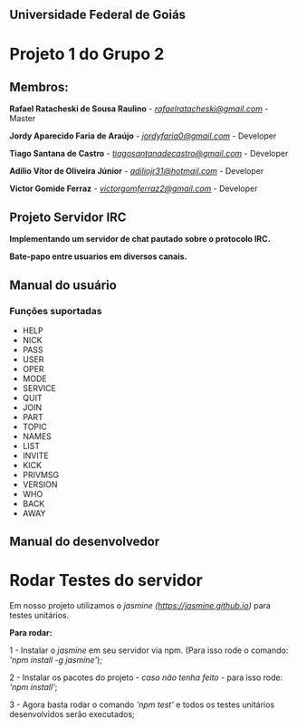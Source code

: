## Universidade Federal de Goiás

# Projeto 1 do Grupo 2

## Membros:


**Rafael Ratacheski de Sousa Raulino** - *rafaelratacheski@gmail.com* - Master

**Jordy Aparecido Faria de Araújo** - *jordyfaria0@gmail.com* - Developer

**Tiago Santana de Castro** - *tiagosantanadecastro@gmail.com* - Developer

**Adílio Vitor de Oliveira Júnior** - *adiliojr31@hotmail.com* - Developer

**Victor Gomide Ferraz** - *victorgomferraz2@gmail.com* - Developer


## Projeto Servidor IRC

**Implementando um servidor de chat pautado sobre o protocolo IRC.**

**Bate-papo entre usuarios em diversos canais.**

## Manual do usuário

### Funções suportadas 

* HELP
* NICK
* PASS
* USER
* OPER
* MODE
* SERVICE
* QUIT
* JOIN
* PART
* TOPIC
* NAMES
* LIST
* INVITE
* KICK
* PRIVMSG
* VERSION
* WHO
* BACK
* AWAY

## Manual do desenvolvedor

# Rodar Testes do servidor

Em nosso projeto utilizamos o *jasmine (https://jasmine.github.io)*  para testes unitários.

**Para rodar:**

1 - Instalar o *jasmine* em seu servidor via npm. (Para isso rode o comando: *'npm install -g jasmine'*);

2 - Instalar os pacotes do projeto *- caso não tenha feito -* para isso rode: *'npm install'*;

3 - Agora basta rodar o comando *'npm test'* e todos os testes unitários desenvolvidos serão executados;
